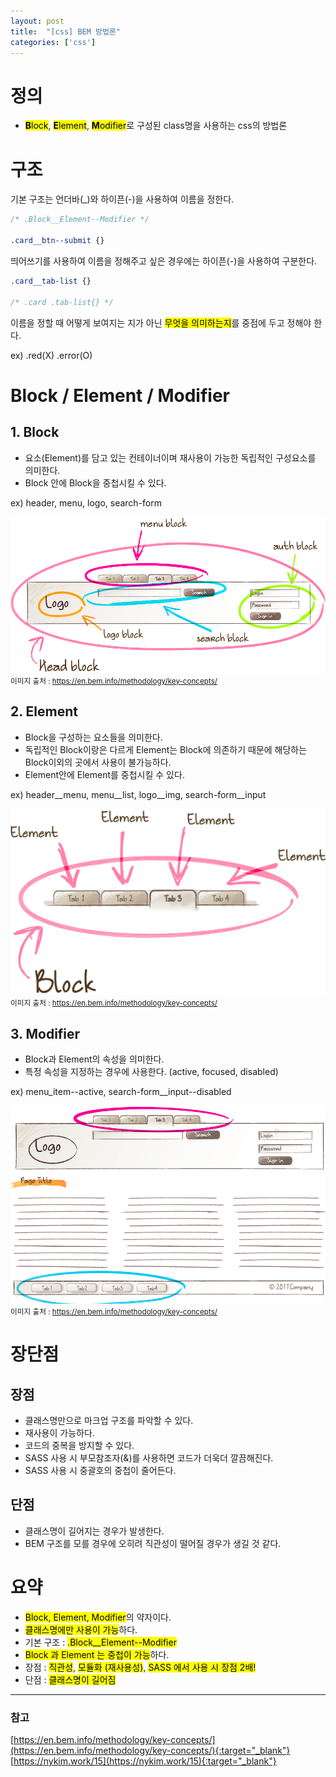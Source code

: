 ```yaml
---
layout: post
title:  "[css] BEM 방법론"
categories: ['css']
---
```


# 정의

* <mark><strong>B</strong>lock</mark>, <mark><strong>E</strong>lement</mark>, <mark><strong>M</strong>odifier</mark>로 구성된 class명을 사용하는 css의 방법론

# 구조
기본 구조는 언더바(_)와 하이픈(-)을 사용하여 이름을 정한다.  
```css
/* .Block__Element--Modifier */

.card__btn--submit {}
```
띄어쓰기를 사용하여 이름을 정해주고 싶은 경우에는 하이픈(-)을 사용하여 구분한다.
```css
.card__tab-list {}

/* .card .tab-list{} */
```

이름을 정할 때 어떻게 보여지는 지가 아닌 <mark>무엇을 의미하는지</mark>를 중점에 두고 정해야 한다.

ex) .red(X) .error(O)

# Block / Element / Modifier

## 1. Block

* 요소(Element)를 담고 있는 컨테이너이며 재사용이 가능한 독립적인 구성요소를 의미한다.
* Block 안에 Block을 중첩시킬 수 있다.

ex) header, menu, logo, search-form

![bem-Block-img](/img/posts/css/bem/bem-Block.png)
<small>이미지 출처 : https://en.bem.info/methodology/key-concepts/</small>


## 2. Element

* Block을 구성하는 요소들을 의미한다.
* 독립적인 Block이랑은 다르게 Element는 Block에 의존하기 때문에 해당하는 Block이외의 곳에서 사용이 불가능하다.
* Element안에 Element를 중첩시킬 수 있다.

ex) header__menu, menu__list, logo__img, search-form__input

![bem-Element-img](/img/posts/css/bem/bem-Element.png)
<small>이미지 출처 : https://en.bem.info/methodology/key-concepts/</small>


## 3. Modifier
* Block과 Element의 속성을 의미한다.
* 특정 속성을 지정하는 경우에 사용한다. (active, focused, disabled)

ex) menu_item--active, search-form__input--disabled

![bem-Modifier-img](/img/posts/css/bem/bem-Modifier.png)
<small>이미지 출처 : https://en.bem.info/methodology/key-concepts/</small>

# 장단점

## 장점

* 클래스명만으로 마크업 구조를 파악할 수 있다.
* 재사용이 가능하다.
* 코드의 중복을 방지할 수 있다.
* SASS 사용 시 부모참조자(&)를 사용하면 코드가 더욱더 깔끔해진다.
* SASS 사용 시 중괄호의 중첩이 줄어든다.

## 단점

* 클래스명이 길어지는 경우가 발생한다.
* BEM 구조를 모를 경우에 오히려 직관성이 떨어질 경우가 생길 것 같다.


# 요약

* <mark>Block, Element, Modifier</mark>의 약자이다.
* <mark>클래스명에만 사용이 가능</mark>하다.
* 기본 구조 : <mark>.Block__Element--Modifier</mark>
* <mark>Block 과 Element 는 중첩이 가능</mark>하다.
* 장점 : <mark>직관성</mark>, <mark>모듈화 (재사용성)</mark>, <mark>SASS 에서 사용 시 장점 2배!</mark>
* 단점 : <mark>클래스명이 길어짐</mark>

---

### 참고

[https://en.bem.info/methodology/key-concepts/](https://en.bem.info/methodology/key-concepts/){:target="_blank"}   
[https://nykim.work/15](https://nykim.work/15){:target="_blank"}